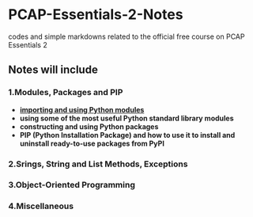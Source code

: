 # PCAP-Essentials-2-Notes
codes and simple markdowns related to the official free course on PCAP Essentials 2

## Notes will include
### 1.Modules, Packages and PIP
* **[importing and using Python modules](https://github.com/YuanhuiAtGit/PCAP-Essentials-2-Notes/blob/main/Introduction.py)**
* **using some of the most useful Python standard library modules**
* **constructing and using Python packages**
* **PIP (Python Installation Package) and how to use it to install and uninstall ready-to-use packages from PyPI**
### 2.Srings, String and List Methods, Exceptions
### 3.Object-Oriented Programming
### 4.Miscellaneous
